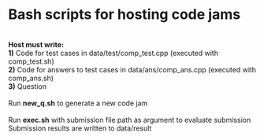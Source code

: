 # Bash scripts for hosting code jams
\
**Host must write:** \
    **1)** Code for test cases in data/test/comp_test.cpp (executed with comp_test.sh) \
    **2)** Code for answers to test cases in data/ans/comp_ans.cpp (executed with comp_ans.sh) \
    **3)** Question \
\
Run **new_q.sh** to generate a new code jam \
\
Run **exec.sh** with submission file path as argument to evaluate submission \
Submission results are written to data/result
